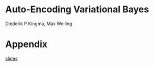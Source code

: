 # Auto-Encoding Variational Bayes

Diederik P.Kingma, Max Welling



# Appendix

[slides](http://dpkingma.com/wordpress/wp-content/uploads/2014/05/2014-03_talk_iclr.pdf)